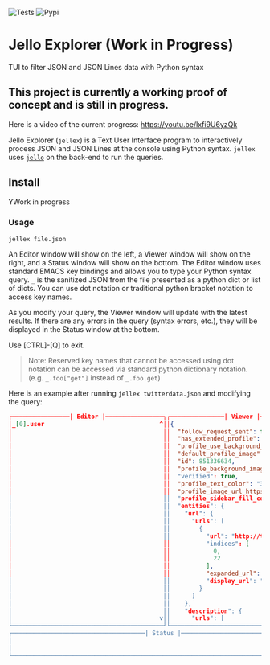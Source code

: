 ![Tests](https://github.com/kellyjonbrazil/jellex/workflows/Tests/badge.svg?branch=master)
![Pypi](https://img.shields.io/pypi/v/jellex.svg)

# Jello Explorer (Work in Progress)
TUI to filter JSON and JSON Lines data with Python syntax

## This project is currently a working proof of concept and is still in progress.

Here is a video of the current progress: https://youtu.be/lxfi9U6yzQk

Jello Explorer (`jellex`) is a Text User Interface program to interactively process JSON and JSON Lines at the console using Python syntax. `jellex` uses [`jello`](https://github.com/kellyjonbrazil/jello) on the back-end to run the queries.

## Install
YWork in progress

### Usage
```
jellex file.json
```
An Editor window will show on the left, a Viewer window will show on the right, and a Status window will show on the bottom. The Editor window uses standard EMACS key bindings and allows you to type your Python syntax query. `_` is the sanitized JSON from the file presented as a python dict or list of dicts. You can use dot notation or traditional python bracket notation to access key names.

As you modify your query, the Viewer window will update with the latest results. If there are any errors in the query (syntax errors, etc.), they will be displayed in the Status window at the bottom.

Use [CTRL]-[Q] to exit.

> Note: Reserved key names that cannot be accessed using dot notation can be accessed via standard python dictionary notation. (e.g. `_.foo["get"]` instead of `_.foo.get`)

Here is an example after running `jellex twitterdata.json` and modifying the query:
```json
┌────────────────| Editor |────────────────┐┌───────────────| Viewer |────────────────┐
│_[0].user                                ^││{                                       ^│
│                                          ││  "follow_request_sent": false,          │
│                                          ││  "has_extended_profile": false,         │
│                                          ││  "profile_use_background_image": true,  │
│                                          ││  "default_profile_image": false,        │
│                                          ││  "id": 851336634,                       │
│                                          ││  "profile_background_image_url_https":  │
│                                          ││  "verified": true,                      │
│                                          ││  "profile_text_color": "333333",        │
│                                          ││  "profile_image_url_https": "https://pb │
│                                          ││  "profile_sidebar_fill_color": "DDEEF6" │
│                                          ││  "entities": {                          │
│                                          ││    "url": {                             │
│                                          ││      "urls": [                          │
│                                          ││        {                                │
│                                          ││          "url": "http://t.co/fvHMZhwmP4 │
│                                          ││          "indices": [                   │
│                                          ││            0,                           │
│                                          ││            22                           │
│                                          ││          ],                             │
│                                          ││          "expanded_url": "http://www.20 │
│                                          ││          "display_url": "20minutos.com" │
│                                          ││        }                                │
│                                          ││      ]                                  │
│                                          ││    },                                   │
│                                          ││    "description": {                     │
│                                         v││      "urls": [                         v│
└──────────────────────────────────────────┘└─────────────────────────────────────────┘
┌─────────────────────────────────────| Status |──────────────────────────────────────┐
│                                                                                     │
│                                                                                     │
└─────────────────────────────────────────────────────────────────────────────────────┘
```
